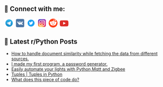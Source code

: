 ## 🔎 Connect with me:
[<img src="https://github.com/bullbesh/bullbesh/blob/main/images/Telegram.png" width="32" height="32" />](https://t.me/bullbesh)
[<img src="https://github.com/bullbesh/bullbesh/blob/main/images/VK.png" width="32" height="32" />](https://vk.com/bullbesh)
[<img src="https://github.com/bullbesh/bullbesh/blob/main/images/Twitter.png" width="32" height="32" />](https://twitter.com/bullbesh1)
[<img src="https://github.com/bullbesh/bullbesh/blob/main/images/Instagram.png" width="32" height="32" />](https://www.instagram.com/bullbesh)
[<img src="https://github.com/bullbesh/bullbesh/blob/main/images/Reddit.png" width="32" height="32" />](https://www.reddit.com/user/bullbesh)
[<img src="https://github.com/bullbesh/bullbesh/blob/main/images/YouTube.png" width="32" height="32" />](https://www.youtube.com/channel/UCtfjRs6uzgq5mfm8S06WTcg)

## 📕 Latest r/Python Posts
<!-- BLOG-POST-LIST:START -->
- [How to handle document similarity while fetching the data from different sources.](https://www.reddit.com/r/Python/comments/yzac4f/how_to_handle_document_similarity_while_fetching/)
- [I made my first program, a password generator.](https://www.reddit.com/r/Python/comments/yz9z7j/i_made_my_first_program_a_password_generator/)
- [Easily automate your lights with Python,Mqtt and Zigbee](https://www.reddit.com/r/Python/comments/yz9tun/easily_automate_your_lights_with_pythonmqtt_and/)
- [Tuples | Tuples in Python](https://www.reddit.com/r/Python/comments/yz9d1o/tuples_tuples_in_python/)
- [What does this piece of code do?](https://www.reddit.com/r/Python/comments/yz8j1i/what_does_this_piece_of_code_do/)
<!-- BLOG-POST-LIST:END -->
